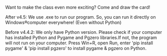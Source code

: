 Want to make the class even more exciting? Come and draw the card!

After v4.5:
We use .exe to run our program. So, you can run it directly on Windows®computer everywhere! (Even without Python)

Before v4.4.2:
We only have Python version. Please check if your computer has installed Python and Pygame and Pgzero libraries.If not, the program will not run on your computer.
Press Win+R, open Run, enter 'pip install pygame' & 'pip install pgzero' to install pygame & pgzero on Python.
